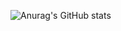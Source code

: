 
![Anurag's GitHub stats](https://github-readme-stats.vercel.app/api?username=KamranMirzeyev&show_icons=true&theme=prussian )
